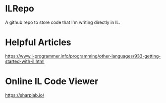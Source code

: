 # ILRepo
A github repo to store code that I'm writing directly in IL.

# Helpful Articles

https://www.i-programmer.info/programming/other-languages/933-getting-started-with-il.html

# Online IL Code Viewer

https://sharplab.io/